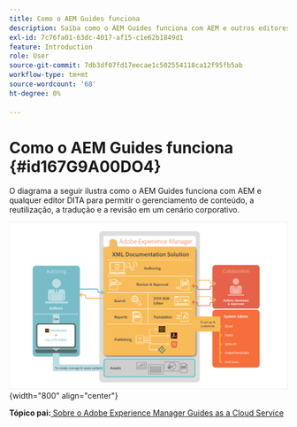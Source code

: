 ```yaml
---
title: Como o AEM Guides funciona
description: Saiba como o AEM Guides funciona com AEM e outros editores DITA para potencializar o gerenciamento de conteúdo, a reutilização, a tradução e a revisão em um cenário corporativo.
exl-id: 7c76fa01-63dc-4017-af15-c1e62b1849d1
feature: Introduction
role: User
source-git-commit: 7db3df07fd17eecae1c502554118ca12f95fb5ab
workflow-type: tm+mt
source-wordcount: '68'
ht-degree: 0%

---
```


# Como o AEM Guides funciona {#id167G9A00DO4}

O diagrama a seguir ilustra como o AEM Guides funciona com AEM e qualquer editor DITA para permitir o gerenciamento de conteúdo, a reutilização, a tradução e a revisão em um cenário corporativo.

![](images/xml-add-on-how-it-works.png){width="800" align="center"}


**Tópico pai:**[ Sobre o Adobe Experience Manager Guides as a Cloud Service](intro.md)
